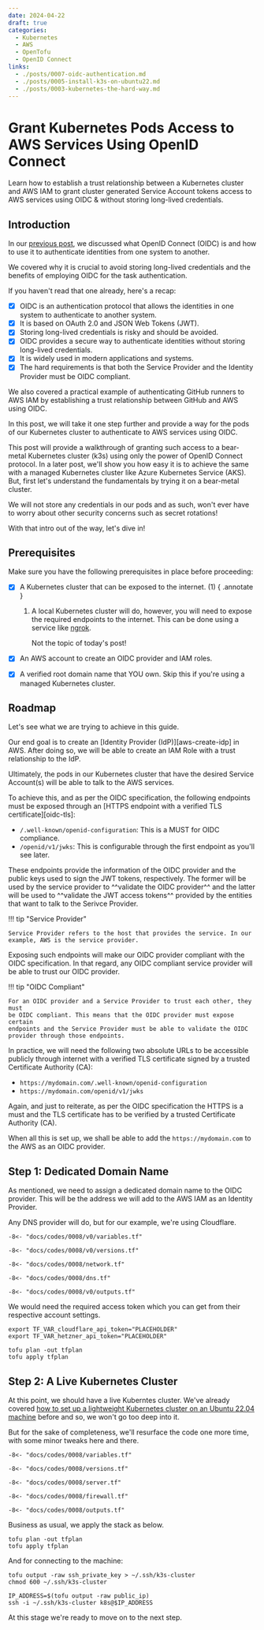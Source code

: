 ```yaml
---
date: 2024-04-22
draft: true
categories:
  - Kubernetes
  - AWS
  - OpenTofu
  - OpenID Connect
links:
  - ./posts/0007-oidc-authentication.md
  - ./posts/0005-install-k3s-on-ubuntu22.md
  - ./posts/0003-kubernetes-the-hard-way.md
---
```


# Grant Kubernetes Pods Access to AWS Services Using OpenID Connect

Learn how to establish a trust relationship between a Kubernetes cluster and
AWS IAM to grant cluster generated Service Account tokens access to AWS
services using OIDC & without storing long-lived credentials.

<!-- more -->

## Introduction

In our [previous post](./0007-oidc-authentication.md), we discussed what
OpenID Connect (OIDC) is and how to use it to authenticate identities from one
system to another.

We covered why it is crucial to avoid storing long-lived
credentials and the benefits of employing OIDC for the task authentication.

If you haven't read that one already, here's a recap:

- [x] OIDC is an authentication protocol that allows the identities in one system
      to authenticate to another system.
- [x] It is based on OAuth 2.0 and JSON Web Tokens (JWT).
- [x] Storing long-lived credentials is risky and should be avoided.
- [x] OIDC provides a secure way to authenticate identities without storing
      long-lived credentials.
- [x] It is widely used in modern applications and systems.
- [x] The hard requirements is that both the Service Provider and the Identity
      Provider must be OIDC compliant.

We also covered a practical example of authenticating GitHub runners to AWS IAM
by establishing a trust relationship between GitHub and AWS using OIDC.

In this post, we will take it one step further and provide a way for the pods
of our Kubernetes cluster to authenticate to AWS services using OIDC.

This post will provide a walkthrough of granting such access to a
bear-metal Kubernetes cluster (k3s) using only the power of OpenID Connect
protocol. In a later post, we'll show you how easy it is to achieve the same
with a managed Kubernetes cluster like Azure Kubernetes Service (AKS). But, first
let's understand the fundamentals by trying it on a bear-metal cluster.

We will not store any credentials in our pods and as such, won't ever have to
worry about other security concerns such as secret rotations!

With that intro out of the way, let's dive in!

## Prerequisites

Make sure you have the following prerequisites in place before proceeding:

- [x] A Kubernetes cluster that can be exposed to the internet. (1)
{ .annotate }

    1.  A local Kubernetes cluster will do, however, you will need to expose
        the required endpoints to the internet. This can be done using a
        service like [ngrok](https://ngrok.com/).

        Not the topic of today's post!

- [x] An AWS account to create an OIDC provider and IAM roles.
- [x] A verified root domain name that YOU own. Skip this if you're using a
      managed Kubernetes cluster.

## Roadmap

Let's see what we are trying to achieve in this guide.

Our end goal is to create an [Identity Provider (IdP)][aws-create-idp] in AWS.
After doing so, we will be able to create an IAM Role with a trust relationship
to the IdP.

Ultimately, the pods in our Kubernetes cluster that have the
desired Service Account(s) will be able to talk to the AWS services.

To achieve this, and as per the OIDC specification, the following endpoints
must be exposed through an
[HTTPS endpoint with a verified TLS certificate][oidc-tls]:

- `/.well-known/openid-configuration`: This is a MUST for OIDC compliance.
- `/openid/v1/jwks`: This is configurable through the first endpoint as you'll
  see later.

These endpoints provide the information of the OIDC provider and the public
keys used to sign the JWT tokens, respectively. The former will be used by the
service provider to ^^validate the OIDC provider^^ and the latter will be used
to ^^validate the JWT access tokens^^ provided by the entities that want to
talk to the Serivce Provider.

!!! tip "Service Provider"

    Service Provider refers to the host that provides the service. In our
    example, AWS is the service provider.

Exposing such endpoints will make our OIDC provider compliant with the OIDC
specification. In that regard, any OIDC compliant service provider will be able
to trust our OIDC provider.

!!! tip "OIDC Compliant"

    For an OIDC provider and a Service Provider to trust each other, they must
    be OIDC compliant. This means that the OIDC provider must expose certain
    endpoints and the Service Provider must be able to validate the OIDC
    provider through those endpoints.

In practice, we will need the following two absolute URLs to be accessible
publicly through internet with a verified TLS certificate signed by a trusted
Certificate Authority (CA):

- `https://mydomain.com/.well-known/openid-configuration`
- `https://mydomain.com/openid/v1/jwks`

Again, and just to reiterate, as per the OIDC specification the HTTPS is a must
and the TLS certificate has to be verified by a trusted Certificate
Authority (CA).

When all this is set up, we shall be able to add the `https://mydomain.com` to
the AWS as an OIDC provider.

## Step 1: Dedicated Domain Name

As mentioned, we need to assign a dedicated domain name to the OIDC provider.
This will be the address we will add to the AWS IAM as an Identity Provider.

Any DNS provider will do, but for our example, we're using Cloudflare.

```hcl title="variables.tf"
-8<- "docs/codes/0008/v0/variables.tf"
```

```hcl title="versions.tf"
-8<- "docs/codes/0008/v0/versions.tf"
```

```hcl title="network.tf"
-8<- "docs/codes/0008/network.tf"
```

```hcl title="dns.tf"
-8<- "docs/codes/0008/dns.tf"
```

```hcl title="outputs.tf"
-8<- "docs/codes/0008/v0/outputs.tf"
```

We would need the required access token which you can get from their respective
account settings.

```shell title=""
export TF_VAR_cloudflare_api_token="PLACEHOLDER"
export TF_VAR_hetzner_api_token="PLACEHOLDER"

tofu plan -out tfplan
tofu apply tfplan
```

## Step 2: A Live Kubernetes Cluster

At this point, we should have a live Kuberntes cluster. We've already covered
[how to set up a lightweight Kubernetes cluster on an Ubuntu 22.04 machine](./0005-install-k3s-on-ubuntu22.md)
before and so, we won't go too deep into it.

But for the sake of completeness, we'll resurface the code one more time, with
some minor tweaks here and there.

```hcl title="variables.tf" hl_lines="28-36"
-8<- "docs/codes/0008/variables.tf"
```

```hcl title="versions.tf" hl_lines="15-22"
-8<- "docs/codes/0008/versions.tf"
```

```hcl title="server.tf"
-8<- "docs/codes/0008/server.tf"
```

```hcl title="firewall.tf"
-8<- "docs/codes/0008/firewall.tf"
```

```hcl title="outputs.tf" hl_lines="9-12"
-8<- "docs/codes/0008/outputs.tf"
```

Business as usual, we apply the stack as below.

```shell title=""
tofu plan -out tfplan
tofu apply tfplan
```

And for connecting to the machine:

```shell title=""
tofu output -raw ssh_private_key > ~/.ssh/k3s-cluster
chmod 600 ~/.ssh/k3s-cluster

IP_ADDRESS=$(tofu output -raw public_ip)
ssh -i ~/.ssh/k3s-cluster k8s@$IP_ADDRESS
```

At this stage we're ready to move on to the next step.

<!--
## Step 1: Publicly Accessible Domain Name

Now that we have a Kubernetes cluster, it's time to create a domain name that
points to the public IP address of the machine hosting the cluster.

```hcl title="versions.tf" hl_lines="15-22 26-28"
-8<- "docs/codes/0008/versions.tf"
```

```hcl title="variables.tf" hl_lines="17-26"
-8<- "docs/codes/0008/variables.tf"
```

```hcl title="dns.tf"
-8<- "docs/codes/0008/dns.tf"
```

In this example we are using Cloudflare as the DNS provider. You can use any
other DNS provider of your choice.

```shell title=""
export TF_VAR_cloudflare_api_token="PLACEHOLDER"
tofu plan -out tfplan
tofu apply tfplan
```
 -->

<!--
## Step 2: Fetch the OIDC Configurations

As mentioned in the [Roadmap](#roadmap), we need to expose the following two
endpoints:

- `/.well-known/openid-configuration`
- `/openid/v1/jwks`

The Kubernetes API server exposes these two endpoints on its own.

To try them out, you can use the following commands:

```shell title=""
kubectl get --raw /.well-known/openid-configuration
kubectl get --raw /openid/v1/jwks
```

However they are not accessible to anonymous users by default.

Additionally, it is generally frowed upon to expose the API server to the
internet as it may expose you to obvious security risks.

For those reasons, we will try to treat the API server and the OIDC provider as
two separate entities; keeping the API server in its own protected network and
exposing the OIDC provider to the internet.

In our one-node example, they are
on the same node, however, with this approach, we can easily separate them in
a real-world scenario.

There are countless ways we can achieve this, HAProxy and other reverse proxies
are some of the most popular ones.

We are aiming for simplicity in this guide. Therefore, we will use a simple
static web server to serve the OIDC configurations.

The idea is to receive the configurations with the `kubectl` command, save those
files and serve them with an static web server.

So, in a nutshell, this is what we'll do:

```shell title=""
mkdir -p .well-known/ openid/v1/

kubectl get --raw /.well-known/openid-configuration > .well-known/openid-configuration
kubectl get --raw /openid/v1/jwks > openid/v1/jwks
```

After this point, any static web server can do. You can use `serve`, Python's
`http.server`, or any other static web server.

In our guide, we will use [`static-web-server`][static-web-server]



## Step 1: TLS Certificates

We will need a verified TLS certificate for the domain name that we will use to
expose the OIDC endpoints. This is the domain name that we own and will use to
create the trusted identity provider in AWS.

```hcl title="versions.tf"
-8<- "docs/codes/0008/versions.tf"
```

```hcl title="variables.tf"
-8<- "docs/codes/0008/variables.tf"
```

```hcl title="main.tf"
-8<- "docs/codes/0008/main.tf"
```

```hcl title="output.tf"
-8<- "docs/codes/0008/output.tf"
```

This example assumes you have only one public IP addressfor the machine hosting
the


[aws-create-idp]: https://docs.aws.amazon.com/IAM/latest/UserGuide/id_roles_providers_create_oidc.html
[oidc-tls]: https://openid.net/specs/openid-connect-core-1_0.html
[static-web-server]: https://static-web-server.net/
 -->

<!--
important keyworkds:
AWS
kubernetes
pods
OpenID Connect

bare-metal
Azure
ts
service account
K3s

OIDC
IAM
trust relationship
 -->

<!--
# for aks
az aks show -n lware-dev-aks -g lware-dev-rg --query "oidcIssuerProfile.issuerUrl" -otsv

add that to AWS as OIDC and specify the audience appropriately

# for bear metal
you need a way to expose /.well-known/openid-configuration and /openid/v1/jwks
one of the simplest and tiniest way is to use static-web-server
you need a verified tls signed by a trusted CA
serving those OIDC files should be behind the said static server with the aforementioned tls
finally, the AWS IAM role looks like the following:

{
    "Version": "2012-10-17",
    "Statement": [
        {
            "Effect": "Allow",
            "Principal": {
                "Federated": "arn:aws:iam::591342154473:oidc-provider/4f0fce7c-9efa-9ee3-5fe0-467d95d2584c.developer-friendly.blog"
            },
            "Action": "sts:AssumeRoleWithWebIdentity",
            "Condition": {
                "StringEquals": {
                    "4f0fce7c-9efa-9ee3-5fe0-467d95d2584c.developer-friendly.blog:aud": "sts.amazonaws.com",
                    "4f0fce7c-9efa-9ee3-5fe0-467d95d2584c.developer-friendly.blog:sub": "system:serviceaccount:default:default"
                }
            }
        }
    ]
} -->

<!--
high level structure for this document:
1. [x] refer to the previous post
2. [x] recap the most important points
3. [x] specify the OIDC compliance through exposing certain endpoints
4. how to achieve that in a bare-metal cluster
   1. [x] A domain name mapped to the VM IP address
   2. [x] a live k8s cluster
   3. [ ] fetch tls certificate using certbot
   4. [ ] fetch OIDC config and jwks and write them to disk
   5. [ ] start the static web server using that tls
5. add the OIDC to AWS
6. add the IAM role with the trust relationship to the OIDC provider
7. test the setup with a sample pod with and without SA attached
-->

